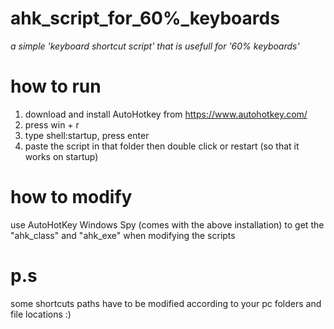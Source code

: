 # ahk_script_for_60%_keyboards
*a simple 'keyboard shortcut script' that is usefull for '60% keyboards'*

# how to run
1. download and install AutoHotkey from https://www.autohotkey.com/
2. press win + r
3. type shell:startup, press enter
4. paste the script in that folder then double click or restart (so that it works on startup)

# how to modify
use AutoHotKey Windows Spy (comes with the above installation) to get the "ahk_class" and "ahk_exe" when modifying the scripts

# p.s
some shortcuts paths have to be modified according to your pc folders and file locations :)
